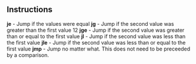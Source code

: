 ## Instructions

**je** - Jump if the values were equal
**jg** - Jump if the second value was greater than the first value 12
**jge** - Jump if the second value was greater than or equal to the first value
**jl** - Jump if the second value was less than the first value
**jle** - Jump if the second value was less than or equal to the first value
**jmp** - Jump no matter what. This does not need to be preceeded by a comparison.

